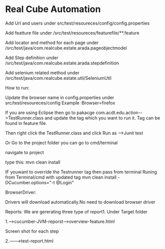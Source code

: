 # Real Cube Automation

Add Url and users under src/test/resoureces/config/config.properties

Add featture file under /src/test/resoureces/featurefile/**.feature

Add locator and method for each page under /src/test/java/com.realcube.estate.arada.pageobjectmodel

Add Step definition under /src/test/java/com.realcube.estate.arada.stepdefinition

Add selenium related method under /src/test/java/com.realcube.estate.util/SeleniumUtil

How to run:

Update the browser name in config.properties under src/test/resoureces/config
 Example :Browser=firefox

If you are using Eclipse then go to  pakacge com.acdt.edu.action-->TestRunner.class and update the tag which you want to run it.
Tag can be found in feature file.

Then right click the TestRunner.class and click Run as -->Junit test

Or
Go to the project folder
you can go to cmd/terminal
 
navigate to project

type this: mvn clean install

IF youwant to override the Testrunner tag then pass from terminal 
Runing from Terminal/cmd with updated tag
mvn clean install -DCucumber.options="-t @Login"

BrowserDriver:

Drivers will download automatically.No need to download browser driver

Reports:
We are gererating three type of report1. Under Target folder 

1.-->cucumber-JVM-reporst-->overview-feature.html

Screen shot for each step

2.--->test-report.html 





